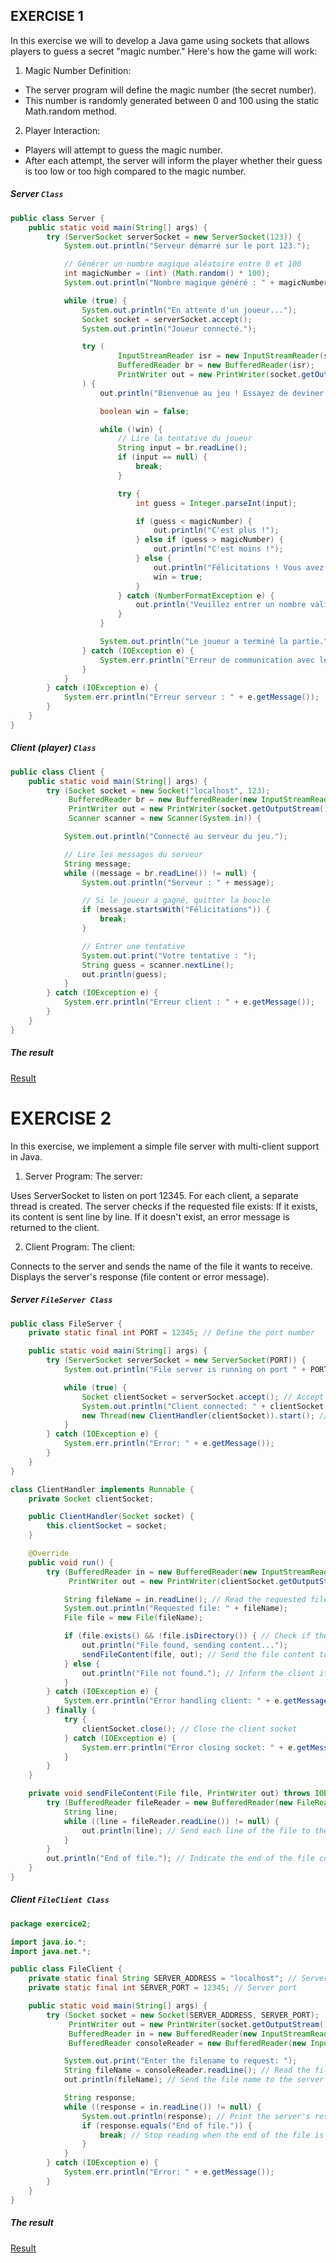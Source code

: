 
## EXERCISE 1
In this exercise we will to develop a Java game using sockets that allows players to guess a secret "magic number." Here's how the game will work:

1. Magic Number Definition:

- The server program will define the magic number (the secret number).
- This number is randomly generated between 0 and 100 using the static Math.random method.

2. Player Interaction:

- Players will attempt to guess the magic number.
- After each attempt, the server will inform the player whether their guess is too low or too high compared to the magic number.
##### Server ``Class``
```java
public class Server {
    public static void main(String[] args) {
        try (ServerSocket serverSocket = new ServerSocket(123)) {
            System.out.println("Serveur démarré sur le port 123.");

            // Générer un nombre magique aléatoire entre 0 et 100
            int magicNumber = (int) (Math.random() * 100);
            System.out.println("Nombre magique généré : " + magicNumber);

            while (true) {
                System.out.println("En attente d'un joueur...");
                Socket socket = serverSocket.accept();
                System.out.println("Joueur connecté.");

                try (
                        InputStreamReader isr = new InputStreamReader(socket.getInputStream());
                        BufferedReader br = new BufferedReader(isr);
                        PrintWriter out = new PrintWriter(socket.getOutputStream(), true)
                ) {
                    out.println("Bienvenue au jeu ! Essayez de deviner le nombre entre 0 et 100.");

                    boolean win = false;

                    while (!win) {
                        // Lire la tentative du joueur
                        String input = br.readLine();
                        if (input == null) {
                            break;
                        }

                        try {
                            int guess = Integer.parseInt(input);

                            if (guess < magicNumber) {
                                out.println("C'est plus !");
                            } else if (guess > magicNumber) {
                                out.println("C'est moins !");
                            } else {
                                out.println("Félicitations ! Vous avez trouvé le nombre magique : " + magicNumber);
                                win = true;
                            }
                        } catch (NumberFormatException e) {
                            out.println("Veuillez entrer un nombre valide !");
                        }
                    }

                    System.out.println("Le joueur a terminé la partie.");
                } catch (IOException e) {
                    System.err.println("Erreur de communication avec le joueur : " + e.getMessage());
                }
            }
        } catch (IOException e) {
            System.err.println("Erreur serveur : " + e.getMessage());
        }
    }
}

```
##### Client (player) ``Class``
```java
public class Client {
    public static void main(String[] args) {
        try (Socket socket = new Socket("localhost", 123);
             BufferedReader br = new BufferedReader(new InputStreamReader(socket.getInputStream()));
             PrintWriter out = new PrintWriter(socket.getOutputStream(), true);
             Scanner scanner = new Scanner(System.in)) {

            System.out.println("Connecté au serveur du jeu.");

            // Lire les messages du serveur
            String message;
            while ((message = br.readLine()) != null) {
                System.out.println("Serveur : " + message);

                // Si le joueur a gagné, quitter la boucle
                if (message.startsWith("Félicitations")) {
                    break;
                }

                // Entrer une tentative
                System.out.print("Votre tentative : ");
                String guess = scanner.nextLine();
                out.println(guess);
            }
        } catch (IOException e) {
            System.err.println("Erreur client : " + e.getMessage());
        }
    }
}
```
##### The result
[Result](ex1.png)

# EXERCISE 2
In this exercise, we implement a simple file server with multi-client support in Java.

1. Server Program: The server:

Uses ServerSocket to listen on port 12345.
For each client, a separate thread is created.
The server checks if the requested file exists:
If it exists, its content is sent line by line.
If it doesn't exist, an error message is returned to the client.

2. Client Program: The client:

Connects to the server and sends the name of the file it wants to receive.
Displays the server's response (file content or error message).

##### Server ``FileServer Class``
```java
public class FileServer {
    private static final int PORT = 12345; // Define the port number

    public static void main(String[] args) {
        try (ServerSocket serverSocket = new ServerSocket(PORT)) {
            System.out.println("File server is running on port " + PORT);

            while (true) {
                Socket clientSocket = serverSocket.accept(); // Accept incoming client connections
                System.out.println("Client connected: " + clientSocket.getInetAddress());
                new Thread(new ClientHandler(clientSocket)).start(); // Create a new thread for each client
            }
        } catch (IOException e) {
            System.err.println("Error: " + e.getMessage());
        }
    }
}

class ClientHandler implements Runnable {
    private Socket clientSocket;

    public ClientHandler(Socket socket) {
        this.clientSocket = socket;
    }

    @Override
    public void run() {
        try (BufferedReader in = new BufferedReader(new InputStreamReader(clientSocket.getInputStream()));
             PrintWriter out = new PrintWriter(clientSocket.getOutputStream(), true)) {

            String fileName = in.readLine(); // Read the requested file name from the client
            System.out.println("Requested file: " + fileName);
            File file = new File(fileName);

            if (file.exists() && !file.isDirectory()) { // Check if the file exists
                out.println("File found, sending content...");
                sendFileContent(file, out); // Send the file content to the client
            } else {
                out.println("File not found."); // Inform the client if the file does not exist
            }
        } catch (IOException e) {
            System.err.println("Error handling client: " + e.getMessage());
        } finally {
            try {
                clientSocket.close(); // Close the client socket
            } catch (IOException e) {
                System.err.println("Error closing socket: " + e.getMessage());
            }
        }
    }

    private void sendFileContent(File file, PrintWriter out) throws IOException {
        try (BufferedReader fileReader = new BufferedReader(new FileReader(file))) {
            String line;
            while ((line = fileReader.readLine()) != null) {
                out.println(line); // Send each line of the file to the client
            }
        }
        out.println("End of file."); // Indicate the end of the file content
    }
}
```
##### Client ``FileClient Class``
```java
package exercice2;

import java.io.*;
import java.net.*;

public class FileClient {
    private static final String SERVER_ADDRESS = "localhost"; // Server address
    private static final int SERVER_PORT = 12345; // Server port

    public static void main(String[] args) {
        try (Socket socket = new Socket(SERVER_ADDRESS, SERVER_PORT);
             PrintWriter out = new PrintWriter(socket.getOutputStream(), true);
             BufferedReader in = new BufferedReader(new InputStreamReader(socket.getInputStream()));
             BufferedReader consoleReader = new BufferedReader(new InputStreamReader(System.in))) {

            System.out.print("Enter the filename to request: ");
            String fileName = consoleReader.readLine(); // Read the file name from user input
            out.println(fileName); // Send the file name to the server

            String response;
            while ((response = in.readLine()) != null) {
                System.out.println(response); // Print the server's response
                if (response.equals("End of file.")) {
                    break; // Stop reading when the end of the file is reached
                }
            }
        } catch (IOException e) {
            System.err.println("Error: " + e.getMessage());
        }
    }
}

```
##### The result
[Result](ex2.png)